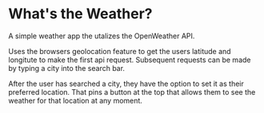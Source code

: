 # What's the Weather?

A simple weather app the utalizes the OpenWeather API.

Uses the browsers geolocation feature to get the users latitude and longitute to make the first api request. Subsequent requests can be made by typing a city into the search bar.

After the user has searched a city, they have the option to set it as their preferred location. That pins a button at the top that allows them to see the weather for that location at any moment.
